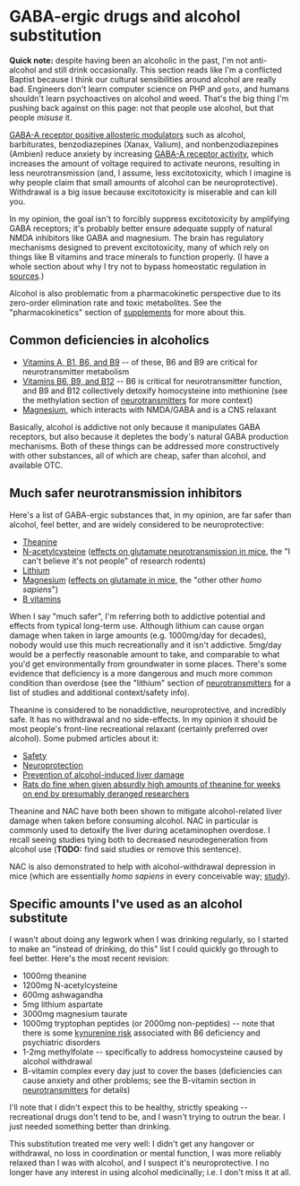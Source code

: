 # GABA-ergic drugs and alcohol substitution
**Quick note:** despite having been an alcoholic in the past, I'm not anti-alcohol and still drink occasionally. This section reads like I'm a conflicted Baptist because I think our cultural sensibilities around alcohol are really bad. Engineers don't learn computer science on PHP and `goto`, and humans shouldn't learn psychoactives on alcohol and weed. That's the big thing I'm pushing back against on this page: not that people use alcohol, but that people _misuse_ it.

[GABA-A receptor positive allosteric modulators](https://en.wikipedia.org/wiki/GABAA_receptor_positive_allosteric_modulator) such as alcohol, barbiturates, benzodiazepines (Xanax, Valium), and nonbenzodiazepines (Ambien) reduce anxiety by increasing [GABA-A receptor activity](https://en.wikipedia.org/wiki/GABAA_receptor), which increases the amount of voltage required to activate neurons, resulting in less neurotransmission (and, I assume, less excitotoxicity, which I imagine is why people claim that small amounts of alcohol can be neuroprotective). Withdrawal is a big issue because excitotoxicity is miserable and can kill you.

In my opinion, the goal isn't to forcibly suppress excitotoxicity by amplifying GABA receptors; it's probably better ensure adequate supply of natural NMDA inhibitors like GABA and magnesium. The brain has regulatory mechanisms designed to prevent excitotoxicity, many of which rely on things like B vitamins and trace minerals to function properly. (I have a whole section about why I try not to bypass homeostatic regulation in [sources](sources.md).)

Alcohol is also problematic from a pharmacokinetic perspective due to its zero-order elimination rate and toxic metabolites. See the "pharmacokinetics" section of [supplements](supplements.md) for more about this.


## Common deficiencies in alcoholics
+ [Vitamins A, B1, B6, and B9](https://pubmed.ncbi.nlm.nih.gov/3544907/) -- of these, B6 and B9 are critical for neurotransmitter metabolism
+ [Vitamins B6, B9, and B12](https://pubmed.ncbi.nlm.nih.gov/10758367/) -- B6 is critical for neurotransmitter function, and B9 and B12 collectively detoxify homocysteine into methionine (see the methylation section of [neurotransmitters](neurotransmitters.md) for more context)
+ [Magnesium](https://pubmed.ncbi.nlm.nih.gov/7836619/), which interacts with NMDA/GABA and is a CNS relaxant

Basically, alcohol is addictive not only because it manipulates GABA receptors, but also because it depletes the body's natural GABA production mechanisms. Both of these things can be addressed more constructively with other substances, all of which are cheap, safer than alcohol, and available OTC.


## Much safer neurotransmission inhibitors
Here's a list of GABA-ergic substances that, in my opinion, are far safer than alcohol, feel better, and are widely considered to be neuroprotective:

+ [Theanine](https://en.wikipedia.org/wiki/Theanine)
+ [N-acetylcysteine](https://en.wikipedia.org/wiki/Acetylcysteine) ([effects on glutamate neurotransmission in mice](https://pubmed.ncbi.nlm.nih.gov/29985009/), the "I can't believe it's not people" of research rodents)
+ [Lithium](https://pubmed.ncbi.nlm.nih.gov/2868724/)
+ [Magnesium](https://en.wikipedia.org/wiki/Magnesium_in_biology) ([effects on glutamate in mice](https://pubmed.ncbi.nlm.nih.gov/18799816/), the "other other _homo sapiens_")
+ [B vitamins](https://www.researchgate.net/publication/311242581_Relation_between_vitamins_of_the_b_complex_GABA_and_glutamate_and_their_role_in_neurocognitive_disorders_-Brief_review)

When I say "much safer", I'm referring both to addictive potential and effects from typical long-term use. Although lithium can cause organ damage when taken in large amounts (e.g. 1000mg/day for decades), nobody would use this much recreationally and it isn't addictive. 5mg/day would be a perfectly reasonable amount to take, and comparable to what you'd get environmentally from groundwater in some places. There's some evidence that deficiency is a more dangerous and much more common condition than overdose (see the "lithium" section of [neurotransmitters](neurotransmitters.md) for a list of studies and additional context/safety info).

Theanine is considered to be nonaddictive, neuroprotective, and incredibly safe. It has no withdrawal and no side-effects. In my opinion it should be most people's front-line recreational relaxant (certainly preferred over alcohol). Some pubmed articles about it:

+ [Safety](https://pubmed.ncbi.nlm.nih.gov/26192072/)
+ [Neuroprotection](https://pubmed.ncbi.nlm.nih.gov/31145971/)
+ [Prevention of alcohol-induced liver damage](https://pubmed.ncbi.nlm.nih.gov/16141543/)
+ [Rats do fine when given absurdly high amounts of theanine for weeks on end by presumably deranged researchers](https://www.sciencedirect.com/science/article/abs/pii/S0278691506000949)

Theanine and NAC have both been shown to mitigate alcohol-related liver damage when taken before consuming alcohol. NAC in particular is commonly used to detoxify the liver during acetaminophen overdose. I recall seeing studies tying both to decreased neurodegeneration from alcohol use (**TODO:** find said studies or remove this sentence).

NAC is also demonstrated to help with alcohol-withdrawal depression in mice (which are essentially _homo sapiens_ in every conceivable way; [study](https://pubmed.ncbi.nlm.nih.gov/29704590/)).


## Specific amounts I've used as an alcohol substitute
I wasn't about doing any legwork when I was drinking regularly, so I started to make an "instead of drinking, do this" list I could quickly go through to feel better. Here's the most recent revision:

+ 1000mg theanine
+ 1200mg N-acetylcysteine
+ 600mg ashwagandha
+ 5mg lithium aspartate
+ 3000mg magnesium taurate
+ 1000mg tryptophan peptides (or 2000mg non-peptides) -- note that there is some [kynurenine risk](https://en.wikipedia.org/wiki/Kynurenine) associated with B6 deficiency and psychiatric disorders
+ 1-2mg methylfolate -- specifically to address homocysteine caused by alcohol withdrawal
+ B-vitamin complex every day just to cover the bases (deficiencies can cause anxiety and other problems; see the B-vitamin section in [neurotransmitters](neurotransmitters.md) for details)

I'll note that I didn't expect this to be healthy, strictly speaking -- recreational drugs don't tend to be, and I wasn't trying to outrun the bear. I just needed something better than drinking.

This substitution treated me very well: I didn't get any hangover or withdrawal, no loss in coordination or mental function, I was more reliably relaxed than I was with alcohol, and I suspect it's neuroprotective. I no longer have any interest in using alcohol medicinally; i.e. I don't miss it at all.
